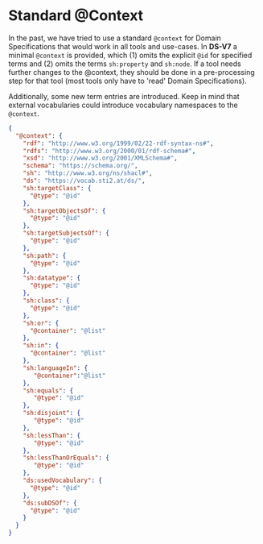# Standard @Context

In the past, we have tried to use a standard `@context` for Domain Specifications that would work in all tools and use-cases. In **DS-V7** a minimal `@context` is provided, which (1) omits the explicit `@id` for specified terms and (2) omits the terms `sh:property` and `sh:node`. If a tool needs further changes to the @context, they should be done in a pre-processing step for that tool (most tools only have to 'read' Domain Specifications).

Additionally, some new term entries are introduced. Keep in mind that external vocabularies could introduce vocabulary namespaces to the `@context`.

```json
{
  "@context": {
    "rdf": "http://www.w3.org/1999/02/22-rdf-syntax-ns#",
    "rdfs": "http://www.w3.org/2000/01/rdf-schema#",
    "xsd": "http://www.w3.org/2001/XMLSchema#",
    "schema": "https://schema.org/",
    "sh": "http://www.w3.org/ns/shacl#",
    "ds": "https://vocab.sti2.at/ds/",
    "sh:targetClass": {
      "@type": "@id"
    },
    "sh:targetObjectsOf": {
      "@type": "@id"
    },
    "sh:targetSubjectsOf": {
      "@type": "@id"
    },
    "sh:path": {
      "@type": "@id"
    },
    "sh:datatype": {
      "@type": "@id"
    },
    "sh:class": {
      "@type": "@id"
    },
    "sh:or": {
      "@container": "@list"
    },
    "sh:in": {
      "@container": "@list"
    },
    "sh:languageIn": {
       "@container":"@list"
    },
    "sh:equals": {
       "@type": "@id"
    },
    "sh:disjoint": {
       "@type": "@id"
    },
    "sh:lessThan": {
       "@type": "@id"
    },
    "sh:lessThanOrEquals": {
       "@type": "@id"
    },
    "ds:usedVocabulary": {
      "@type": "@id"
    },
    "ds:subDSOf": {
      "@type": "@id"
    }
  }
}
```
